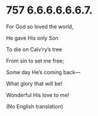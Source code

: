 # 757 6.6.6.6.6.6.7.

For God so loved the world,

He gave His only Son

To die on Calv’ry’s tree

From sin to set me free;

Some day He’s coming back—

What glory that will be!

Wonderful His love to me!

(No English translation)

